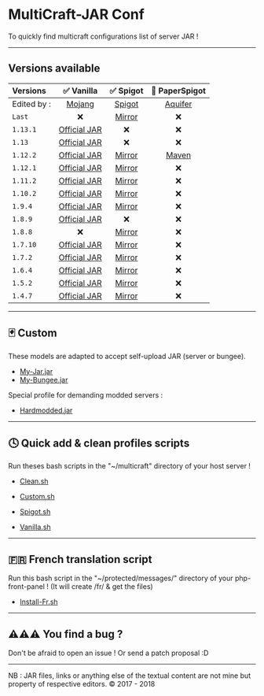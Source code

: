 MultiCraft-JAR Conf
=====
To quickly find multicraft configurations list of server JAR !

-----
Versions available
-----

| Versions | ✅ Vanilla | ✅ Spigot | 🔨 PaperSpigot |
| :--------|:----------:|:---------:|:--------------:|
| Edited by : |[Mojang](https://mojang.com)|[Spigot](https://spigotmc.org)|[Aquifer](https://aquifermc.org)| 
| `Last`|❌|[Mirror](https://raw.githubusercontent.com/ValentinTh/MultiCraft-JAR-Conf/master/minecraft/spigot/spigot-x-latest.jar.conf)|❌|
|`1.13.1`|[Official JAR](http://raw.githubusercontent.com/ValentinTh/MultiCraft-JAR-Conf/master/minecraft/vanilla/vanilla-1.13.1.jar.conf)|❌|❌|
|`1.13`|[Official JAR](http://raw.githubusercontent.com/ValentinTh/MultiCraft-JAR-Conf/master/minecraft/vanilla/vanilla-1.13.jar.conf)|❌|❌|
|`1.12.2`|[Official JAR](https://raw.githubusercontent.com/ValentinTh/MultiCraft-JAR-Conf/master/minecraft/vanilla/vanilla-1.12.2.jar.conf)|[Mirror](https://raw.githubusercontent.com/ValentinTh/MultiCraft-JAR-Conf/master/minecraft/spigot/spigot-1.12.2.jar.conf)|[Maven](http://raw.githubusercontent.com/ValentinTh/MultiCraft-JAR-Conf/master/minecraft/paperspigot/paperspigot-1.12.2.jar.conf)|
|`1.12.1`|[Official JAR](https://raw.githubusercontent.com/ValentinTh/MultiCraft-JAR-Conf/master/minecraft/vanilla/vanilla-1.12.1.jar.conf)|[Mirror](https://raw.githubusercontent.com/ValentinTh/MultiCraft-JAR-Conf/master/minecraft/spigot/spigot-1.12.1.jar.conf)|❌|
|`1.11.2`|[Official JAR](https://raw.githubusercontent.com/ValentinTh/MultiCraft-JAR-Conf/master/minecraft/vanilla/vanilla-1.11.2.jar.conf)|[Mirror](https://raw.githubusercontent.com/ValentinTh/MultiCraft-JAR-Conf/master/minecraft/spigot/spigot-1.11.2.jar.conf)|❌|
|`1.10.2`|[Official JAR](https://raw.githubusercontent.com/ValentinTh/MultiCraft-JAR-Conf/master/minecraft/vanilla/vanilla-1.10.2.jar.conf)|[Mirror](https://raw.githubusercontent.com/ValentinTh/MultiCraft-JAR-Conf/master/minecraft/spigot/spigot-1.10.2.jar.conf)|❌|
|`1.9.4`|[Official JAR](https://raw.githubusercontent.com/ValentinTh/MultiCraft-JAR-Conf/master/minecraft/vanilla/vanilla-1.9.4.jar.conf)|[Mirror](https://raw.githubusercontent.com/ValentinTh/MultiCraft-JAR-Conf/master/minecraft/spigot/spigot-1.9.4.jar.conf)|❌|
|`1.8.9`|[Official JAR](https://raw.githubusercontent.com/ValentinTh/MultiCraft-JAR-Conf/master/minecraft/vanilla/vanilla-1.8.9.jar.conf)|❌|❌|
|`1.8.8`|❌|[Mirror](https://raw.githubusercontent.com/ValentinTh/MultiCraft-JAR-Conf/master/minecraft/spigot/spigot-1.8.8.jar.conf)|❌|
|`1.7.10`|[Official JAR](https://raw.githubusercontent.com/ValentinTh/MultiCraft-JAR-Conf/master/minecraft/vanilla/vanilla-1.7.10.jar.conf)|[Mirror](https://raw.githubusercontent.com/ValentinTh/MultiCraft-JAR-Conf/master/minecraft/spigot/spigot-1.7.10.jar.conf)|❌|
|`1.7.2`|[Official JAR](https://raw.githubusercontent.com/ValentinTh/MultiCraft-JAR-Conf/master/minecraft/vanilla/vanilla-1.7.2.jar.conf)|[Mirror](https://raw.githubusercontent.com/ValentinTh/MultiCraft-JAR-Conf/master/minecraft/spigot/spigot-1.7.2.jar.conf)|❌|
|`1.6.4`|[Official JAR](https://raw.githubusercontent.com/ValentinTh/MultiCraft-JAR-Conf/master/minecraft/vanilla/vanilla-1.6.4.jar.conf)|[Mirror](https://raw.githubusercontent.com/ValentinTh/MultiCraft-JAR-Conf/master/minecraft/spigot/spigot-1.6.4.jar.conf)|❌||
|`1.5.2`|[Official JAR](https://raw.githubusercontent.com/ValentinTh/MultiCraft-JAR-Conf/master/minecraft/vanilla/vanilla-1.5.2.jar.conf)|[Mirror](https://raw.githubusercontent.com/ValentinTh/MultiCraft-JAR-Conf/master/minecraft/spigot/spigot-1.5.2.jar.conf)|❌|
|`1.4.7`|[Official JAR](https://raw.githubusercontent.com/ValentinTh/MultiCraft-JAR-Conf/master/minecraft/vanilla/vanilla-1.4.7.jar.conf)|[Mirror](https://raw.githubusercontent.com/ValentinTh/MultiCraft-JAR-Conf/master/minecraft/spigot/spigot-1.4.7.jar.conf)|❌|
----
🃏 Custom
-----
These models are adapted to accept self-upload JAR (server or bungee).
* [My-Jar.jar](https://raw.githubusercontent.com/ValentinTh/MultiCraft-JAR-Conf/master/custom/my-jar.jar.conf)
* [My-Bungee.jar](https://raw.githubusercontent.com/ValentinTh/MultiCraft-JAR-Conf/master/custom/my-bungee.jar.conf)

Special profile for demanding modded servers :
* [Hardmodded.jar](https://raw.githubusercontent.com/ValentinTh/MultiCraft-JAR-Conf/master/custom/hardmodded.jar.conf)
-----
🕓 Quick add & clean profiles scripts
-----
Run theses bash scripts in the "~/multicraft" directory of your host server !
* [Clean.sh](https://raw.githubusercontent.com/ValentinTh/MultiCraft-JAR-Conf/master/scripts/clean.sh)

* [Custom.sh](https://raw.githubusercontent.com/ValentinTh/MultiCraft-JAR-Conf/master/scripts/custom.sh)
* [Spigot.sh](https://raw.githubusercontent.com/ValentinTh/MultiCraft-JAR-Conf/master/scripts/spigot.sh)
* [Vanilla.sh](https://raw.githubusercontent.com/ValentinTh/MultiCraft-JAR-Conf/master/scripts/vanilla.sh)
-----
🇫🇷 French translation script
-----
Run this bash script in the "~/protected/messages/" directory of your php-front-panel ! (It will create /fr/ & get the files)
* [Install-Fr.sh](https://raw.githubusercontent.com/ValentinTh/MultiCraft-JAR-Conf/master/translate/install-fr.sh)
-----
⚠️⚠️⚠️ You find a bug ?
-----
Don't be afraid to open an issue !
Or send a patch proposal :D

-----
NB : JAR files, links or anything else of the textual content are not mine but property of respective editors.
© 2017 - 2018

